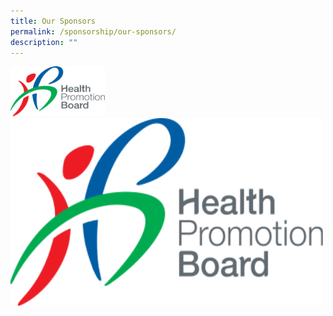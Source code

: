 ```yaml
---
title: Our Sponsors
permalink: /sponsorship/our-sponsors/
description: ""
---
```

<img src="/images/HPB_R_V_CMYK_Logo%201.png" alt="Image Description" width="30%" height="30%">
<img src="/images/HPB_R_V_CMYK_Logo%201.png" alt="Image Description" style="width: 500px; height: 300px;">
